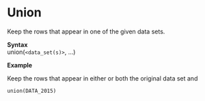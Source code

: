 # Union

Keep the rows that appear in one of the given data sets.

**Syntax**  
union(```<data_set(s)>```, ...)

**Example**  

Keep the rows that appear in either or both the original data set and
```
union(DATA_2015)  
```
